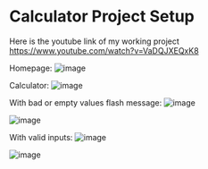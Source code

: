 # Calculator Project Setup

Here is the youtube link of my working project
https://www.youtube.com/watch?v=VaDQJXEQxK8

Homepage:
![image](https://user-images.githubusercontent.com/90286085/146337182-f78eb24c-93d9-4ace-b787-46f742feff91.png)

Calculator:
![image](https://user-images.githubusercontent.com/90286085/146337334-4d899b4a-3d9c-4615-a3e2-5345ddd1c29b.png)

With bad or empty values flash message:
![image](https://user-images.githubusercontent.com/90286085/146337640-a3b6b991-fd20-4629-b7dd-4f2058c5169c.png)

![image](https://user-images.githubusercontent.com/90286085/146337742-4f81aa19-aea8-4ccc-8758-51105bb86bee.png)

With valid inputs:
![image](https://user-images.githubusercontent.com/90286085/146337993-c226017b-edb0-4c06-b159-da4f8c547b30.png)

![image](https://user-images.githubusercontent.com/90286085/146338211-4be84009-5e0d-4253-a0ce-5d75a0d47ff9.png)
